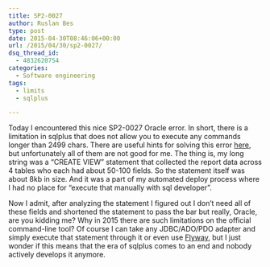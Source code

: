 ```yaml
---
title: SP2-0027
author: Ruslan Bes
type: post
date: 2015-04-30T08:46:06+00:00
url: /2015/04/30/sp2-0027/
dsq_thread_id:
  - 4832620754
categories:
  - Software engineering
tags:
  - limits
  - sqlplus

---
```

Today I encountered this nice SP2-0027 Oracle error. In short, there is a limitation in sqlplus that does not allow you to execute any commands longer than 2499 chars. There are useful hints for solving this error [here][1], but unfortunately all of them are not good for me. The thing is, my long string was a &#8220;CREATE VIEW&#8221; statement that collected the report data across 4 tables who each had about 50-100 fields. So the statement itself was about 8kb in size. And it was a part of my automated deploy process where I had no place for &#8220;execute that manually with sql developer&#8221;.

Now I admit, after analyzing the statement I figured out I don&#8217;t need all of these fields and shortened the statement to pass the bar but really, Oracle, are you kidding me? Why in 2015 there are such limitations on the official command-line tool? Of course I can take any JDBC/ADO/PDO adapter and simply execute that statement through it or even use [Flyway][2], but I just wonder if this means that the era of sqlplus comes to an end and nobody actively develops it anymore.

 [1]: http://www.snehashish.com/sp2-0027-input-is-too-long-2499-characters-line-ignored/ "SP2-0027"
 [2]: http://flywaydb.org/ "Flyway"